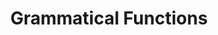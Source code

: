 ---
word: "true"

title: "Grammatical Functions"

categories: ['']

tags: ['Grammatical', 'Functions']

arwords: 'المعاني الوظيفية'

arexps: []

enwords: ['Grammatical Functions']

enexps: []

arlexicons: 'ع'

enlexicons: 'G'

authors: ['Ruqayya Roshdy']

translators: ['']

citations: 'مقدمة في حوسبة اللغة العربية'

sources: 'مركز الملك عبدالله بن عبدالعزيز الدولي لخدمة اللغة العربية'

slug: ""
---